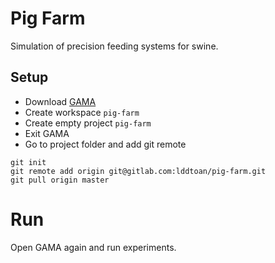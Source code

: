 # Pig Farm

Simulation of precision feeding systems for swine.

## Setup

* Download [GAMA](https://gama-platform.org/)
* Create workspace `pig-farm`
* Create empty project `pig-farm`
* Exit GAMA
* Go to project folder and add git remote

```
git init
git remote add origin git@gitlab.com:lddtoan/pig-farm.git
git pull origin master
```

# Run

Open GAMA again and run experiments.